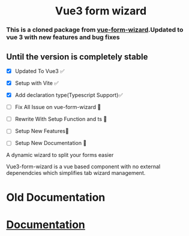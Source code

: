 <h1 align="center">Vue3 form wizard</h1>

### This is a cloned package from  [vue-form-wizard](https://github.com/BinarCode/vue-form-wizard).Updated to vue 3 with new features and bug fixes




## Until the version is completely stable
- [x] Updated To Vue3 ✅
- [x] Setup with Vite ✅
- [x] Add declaration type(Typescript Support)✅
- [ ] Fix All Issue on vue-form-wizard 🚧
- [ ] Rewrite With Setup Function and ts 🚧
- [ ] Setup New Features🚧
- [ ] Setup New Documentation 🚧


A dynamic wizard to split your forms easier

Vue3-form-wizard is a vue based component with no external depenendcies which simplifies tab wizard management.




# Old Documentation
# [Documentation](https://binarcode.github.io/vue-form-wizard/#/)